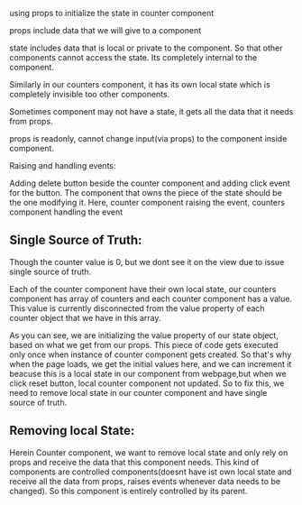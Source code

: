 using props to initialize the state in counter component

props include data that we will give to a component

state includes data that is local or private to the component. So that other components cannot access the state. Its completely internal to the component.

Similarly in our counters component, it has its own local state which is completely
invisible too other components.

Sometimes component may not have a state, it gets all the data that it needs from props.

props is readonly, cannot change input(via props) to the component inside component.

Raising and handling events:

Adding delete button beside the counter component and adding click event for the button.
The component that owns the piece of the state should be the one modifying it.
Here, counter component raising the event, counters component handling the event

## Single Source of Truth:

Though the counter value is 0, but we dont see it on the view due to issue single source of truth.

Each of the counter component have their own local state, our counters component has array of counters and each counter component has a value. This value is currently disconnected from the value property of each counter object that we have in this array.

As you can see, we are initializing the value property of our state object, based on what we get from our props. This piece of code gets executed only once when instance of counter component gets created. So that's why when the page loads, we get the initial values here, and we can increment it beacuse this is a local state in our component from webpage,but when we click reset button, local counter component not updated. So to fix this, we need to remove local state in our counter component and have single source of truth.

## Removing local State:

Herein Counter component, we want to remove local state and only rely on props and receive the data that this component needs. This kind of components are controlled components(doesnt have ist own local state and receive all the data from props, raises events whenever data needs to be changed). So this component is entirely controlled by its parent.
